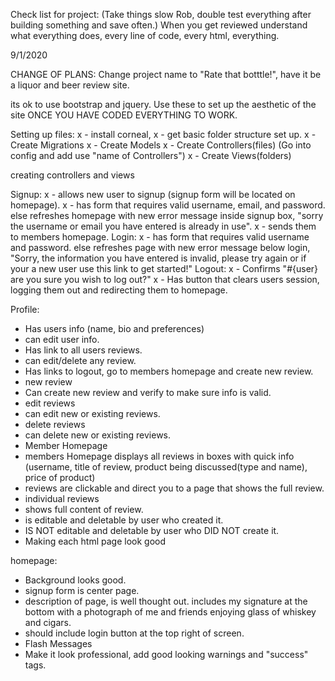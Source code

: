 Check list for project: (Take things slow Rob, double test everything after building something and save often.) When you get reviewed understand what everything does, every line of code, every html, everything.

9/1/2020

CHANGE OF PLANS: Change project name to "Rate that botttle!", have it be a liquor and beer review site.

its ok to use bootstrap and jquery. Use these to set up the aesthetic of the site ONCE YOU HAVE CODED EVERYTHING TO WORK.

Setting up files:
  x - install corneal,
  x - get basic folder structure set up.
  x - Create Migrations
  x - Create Models
  x - Create Controllers(files) (Go into config and add use "name of Controllers")
  x - Create Views(folders)

creating controllers and views

Signup:
   x - allows new user to signup (signup form will be located on homepage).
   x - has form that requires valid username, email, and password.
      else refreshes homepage with new error message inside signup box, "sorry the username or email you have entered is already in use".
   x - sends them to members homepage.
Login:
   x - has form that requires valid username and password.
      else refreshes page with new error message below login, "Sorry, the information you have entered is invalid, please try again or if your a new user use this link to get started!"
Logout:
   x - Confirms "#{user} are you sure you wish to log out?"
   x - Has button that clears users session, logging them out and redirecting them to homepage.

Profile:
   - Has users info (name, bio and preferences)
   - can edit user info.
   - Has link to all users reviews.
   - can edit/delete any review.
   - Has links to logout, go to members homepage and create new review.
   - new review
   - Can create new review and verify to make sure info is valid.
   - edit reviews
   - can edit new or existing reviews.
   - delete reviews
   - can delete new or existing reviews.
   - Member Homepage
   - members Homepage displays all reviews in boxes with quick info (username, title of review, product being discussed(type and name), price of product)
   - reviews are clickable and direct you to a page that shows the full review.
   - individual reviews
   - shows full content of review.
   - is editable and deletable by user who created it.
   - IS NOT editable and deletable by user who DID NOT create it.
   - Making each html page look good

homepage:
  - Background looks good.
  - signup form is center page.
  - description of page, is well thought out. includes my signature at the bottom with a photograph of me and friends enjoying glass of whiskey and cigars.
  - should include login button at the top right of screen.
  - Flash Messages
  - Make it look professional, add good looking warnings and "success" tags.
